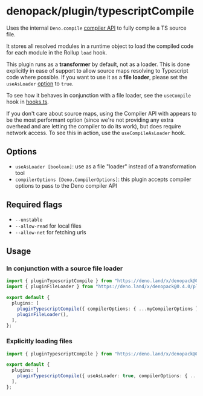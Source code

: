 # denopack/plugin/typescriptCompile

Uses the internal `Deno.compile` [compiler API](https://deno.land/manual/runtime/compiler_apis) to fully compile a TS source file.

It stores all resolved modules in a runtime object to load the compiled code for each module in the Rollup `load` hook.

This plugin runs as a **transformer** by default, not as a loader. This is done explicitly in ease of support to allow source maps resolving to Typescript code where possible. If you want to use it as a **file loader**, please set the `useAsLoader` [option](#options) to `true`.

To see how it behaves in conjunction with a file loader, see the `useCompile` hook in [hooks.ts](../).

If you don't care about source maps, using the Compiler API with appears to be the most performant option (since we're not providing any extra overhead and are letting the compiler to do its work), but does require network access. To see this in action, use the `useCompileAsLoader` hook.

## Options

- `useAsLoader [boolean]`: use as a file "loader" instead of a transformation tool
- `compilerOptions [Deno.CompilerOptions]`: this plugin accepts compiler options to pass to the Deno compiler API

## Required flags

- `--unstable`
- `--allow-read` for local files
- `--allow-net` for fetching urls

## Usage

### In conjunction with a source file loader

```ts
import { pluginTypescriptCompile } from "https://deno.land/x/denopack@0.4.0/plugin/typescriptCompile/mod.ts";
import { pluginFileLoader } from "https://deno.land/x/denopack@0.4.0/plugin/fileLoader/mod.ts";

export default {
  plugins: [
    pluginTypescriptCompile({ compilerOptions: { ...myCompilerOptions } }),
    pluginFileLoader(),
  ],
};
```

### Explicitly loading files

```ts
import { pluginTypescriptCompile } from "https://deno.land/x/denopack@0.4.0/plugin/typescriptCompile/mod.ts";

export default {
  plugins: [
    pluginTypescriptCompile({ useAsLoader: true, compilerOptions: { ...myCompilerOptions } }),
  ],
};
```
